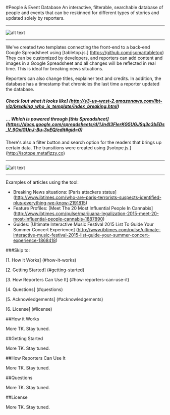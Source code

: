 #People & Event Database
An interactive, filterable, searchable database of people and events that can be reskinned for different types of stories and updated solely by reporters.
___


![alt text](http://s3-us-west-2.amazonaws.com/ibt-viz/breaking_who_is_template/img/template-pics/breakingnews-template.png "What it looks like")

___



We've created two templates connecting the front-end to a back-end Google Spreadsheet using [tabletop.js.] (https://github.com/jsoma/tabletop) They can be customized by developers, and reporters can add content and images in a Google Spreadsheet and all changes will be reflected in real time. This is ideal for breaking news situations.

Reporters can also change titles, explainer text and credits. In addition, the database has a timestamp that chronicles the last time a reporter updated the database.

##### Check [out what it looks like] (http://s3-us-west-2.amazonaws.com/ibt-viz/breaking_who_is_template/index_breaking.html)

##### ... Which is powered through [this Spreadsheet] (https://docs.google.com/spreadsheets/d/1Jn4I3FIerKG5UGJSq3c3bEDs_V_9OxIGUnJ-Bu-3vEQ/edit#gid=0)

There's also a filter button and search option for the readers that brings up certain data. The transitions were created using [Isotope.js.] (http://isotope.metafizzy.co)

___


![alt text](http://s3-us-west-2.amazonaws.com/ibt-viz/breaking_who_is_template/img/template-pics/breakingnews-template.gif "Gif of Filtering")

___



Examples of articles using the tool:

+ Breaking News situations: [Paris attackers status] (http://www.ibtimes.com/who-are-paris-terrorists-suspects-identified-plus-everything-we-know-2191815)
+ Feature Profiles:  [Meet The 20 Most Influential People In Cannabis] (http://www.ibtimes.com/pulse/marijuana-legalization-2015-meet-20-most-influential-people-cannabis-1887890)
+ Guides: [Ultimate Interactive Music Festival 2015 List To Guide Your Summer Concert Experience] (http://www.ibtimes.com/pulse/ultimate-interactive-music-festival-2015-list-guide-your-summer-concert-experience-1868418)

###Skip to:

[1. How it Works] (#how-it-works)

[2. Getting Started] (#getting-started)

[3. How Reporters Can Use It] (#how-reporters-can-use-it)

[4. Questions] (#questions)

[5. Acknowledgements] (#acknowledgements)

[6. License] (#license)


##How it Works

More TK. Stay tuned.


##Getting Started

More TK. Stay tuned.

##How Reporters Can Use It

More TK. Stay tuned.

##Questions

More TK. Stay tuned.

##License

More TK. Stay tuned.


